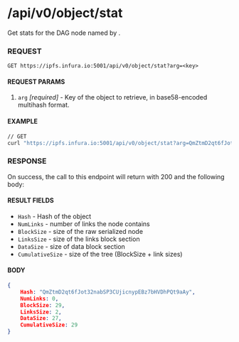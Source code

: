 # /api/v0/object/stat

Get stats for the DAG node named by .

### REQUEST

`GET https://ipfs.infura.io:5001/api/v0/object/stat?arg=<key>`

#### REQUEST PARAMS
1. `arg` _[required]_ - Key of the object to retrieve, in base58-encoded multihash format. 

#### EXAMPLE
```bash
// GET
curl "https://ipfs.infura.io:5001/api/v0/object/stat?arg=QmZtmD2qt6fJot32nabSP3CUjicnypEBz7bHVDhPQt9aAy"
```

### RESPONSE

On success, the call to this endpoint will return with 200 and the following body:

#### RESULT FIELDS
- `Hash` - Hash of the object
- `NumLinks` - number of links the node contains
- `BlockSize` - size of the raw serialized node
- `LinksSize` - size of the links block section
- `DataSize` - size of data block section
- `CumulativeSize` - size of the tree (BlockSize + link sizes)

#### BODY
```json
{
    Hash: "QmZtmD2qt6fJot32nabSP3CUjicnypEBz7bHVDhPQt9aAy",
    NumLinks: 0,
    BlockSize: 29,
    LinksSize: 2,
    DataSize: 27,
    CumulativeSize: 29
}
```